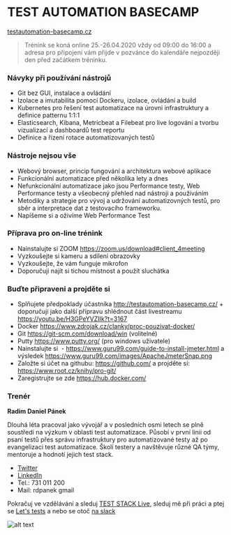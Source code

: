 # TEST AUTOMATION BASECAMP
[testautomation-basecamp.cz](https://www.testautomation-basecamp.cz/)

> Trénink se koná online 25.-26.04.2020 vždy od 09:00 do 16:00 a adresa pro připojení vám přijde v pozvánce do kalendáře nejpozději den před začátkem tréninku.

### Návyky při používání nástrojů
* Git bez GUI, instalace a ovládání
* Izolace a imutabilita pomocí Dockeru, izolace, ovládání a build
* Kubernetes pro řešení test automatizace na úrovni infrastruktury a definice patternu 1:1:1
* Elasticsearch, Kibana, Metricbeat a Filebeat pro live logování a tvorbu vizualizací a dashboardů test reportu
* Definice a řízení rotace automatizovaných testů 

### Nástroje nejsou vše
* Webový browser, princip fungování a architektura webové aplikace
* Funkcionální automatizace před několika lety a dnes
* Nefunkcionální automatizace jako jsou Performance testy, Web Performance testy a všeobecný přehled nad nástroji a používáním
* Metodiky a strategie pro vývoj a udržování automatizovných testů, pro sběr a interpretace dat z testovacího frameworku.
* Napíšeme si a oživíme Web Performance Test

### Příprava pro on-line trénink

* Nainstalujte si ZOOM https://zoom.us/download#client_4meeting
* Vyzkoušejte si kameru a sdílení obrazovky
* Vyzkoušejte, že vám funguje mikrofon
* Doporučuji najít si tichou místnost a použít sluchátka

### Buďte připraveni a projděte si
* Splňujete předpoklady účastníka http://testautomation-basecamp.cz/ + doporučuji jako další přípravu shlédnout část livestreamu https://youtu.be/H3GPeYVZIIk?t=3167
* Docker https://www.zdrojak.cz/clanky/proc-pouzivat-docker/
* Git https://git-scm.com/download/win (volitelné)
* Putty https://www.putty.org/ (pro windows uživatele)
* Nainstalujte si  - https://www.guru99.com/guide-to-install-jmeter.html a výsledek https://www.guru99.com/images/ApacheJmeterSnap.png
* Založte si účet na githubu: https://github.com/ a projděte si:  https://www.root.cz/knihy/pro-git/
* Zaregistrujte se zde https://hub.docker.com/




### Trenér
**Radim Daniel Pánek**

Dlouhá léta pracoval jako vývojář a v posledních osmi letech se plně soustředí na výzkum v oblasti test automatizace. Působí v první linii od psaní testů přes správu infrastruktury pro automatizované testy až po evangelizaci test automatizace. Školí testery a navštěvuje různé QA týmy, mentoruje a hodnotí jejich test stack.

* [Twitter](https://twitter.com/RDPanek)
* [LinkedIn](https://www.linkedin.com/in/rdpanek/) 
* Tel.: 731 011 200
* Mail: rdpanek gmail

Pokračuj ve vzdělávání a sleduj [TEST STACK Live](https://www.youtube.com/c/teststack), sleduj mě při práci a ptej se [Let's tests](https://www.twitch.tv/rdpanek/videos) a nebo se otoč [na slack](http://bit.ly/test-stack)

![alt text](https://www.testautomation-basecamp.cz/tabMini.png "TEST AUTOMATION BASECAMP")
